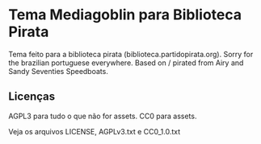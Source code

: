 Tema Mediagoblin para Biblioteca Pirata
===

Tema feito para a biblioteca pirata (biblioteca.partidopirata.org).
Sorry for the brazilian portuguese everywhere.
Based on / pirated from Airy and Sandy Seventies Speedboats.

Licenças
---

AGPL3 para tudo o que não for assets. CC0 para assets.

Veja os arquivos LICENSE, AGPLv3.txt e CC0_1.0.txt

